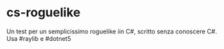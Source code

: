 # cs-roguelike
Un test per un semplicissimo roguelike iin C#, scritto senza conoscere C#. Usa #raylib e #dotnet5
